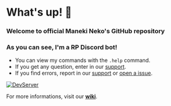 # What's up! 👋
### Welcome to official Maneki Neko's GitHub repository
### As you can see, I'm a RP Discord bot!
- You can view my commands with the `.help` command.
- If you get any question, enter in our [support](https://discord.gg/7UeV8jFz6m).
- If you find errors, report in our [support](https://discord.gg/7UeV8jFz6m) or [open a issue](https://github.com/Levi0100/maneki-neko/issues).

[![DevServer](https://discordapp.com/api/guilds/721384921679265833/widget.png?style=shield)](https://discord.gg/7UeV8jFz6m)

For more informations, visit our **[wiki](https://github.com/Levi0100/maneki-neko/wiki)**.